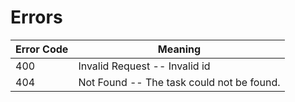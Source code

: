 # Errors


Error Code | Meaning
---------- | -------
400 | Invalid Request -- Invalid id
404 | Not Found -- The task could not be found.
